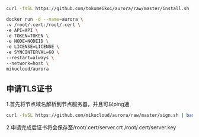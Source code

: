 ```bash
curl -fsSL https://github.com/tokumeikoi/aurora/raw/master/install.sh | bash -s API TOKEN NODEID LICENSE 60
```

```bash
docker run -d --name=aurora \
-v /root/.cert:/root/.cert \
-e API=API \
-e TOKEN=TOKEN \
-e NODE=NODEID \
-e LICENSE=LICENSE \
-e SYNCINTERVAL=60 \
--restart=always \
--network=host \
mikucloud/aurora
```

## 申请TLS证书

1.首先将节点域名解析到节点服务器，并且可以ping通

```bash
curl -fsSL https://github.com/mikucloud/aurora/raw/master/sign.sh | bash -s domain.com
```

2.申请完成后证书将会保存至/root/.cert/server.crt /root/.cert/server.key
